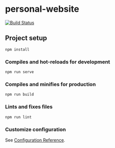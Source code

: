 # personal-website

[![Build Status](https://travis-ci.com/petretiandrea/petretiandrea.github.io.svg?token=szy9hmXLp8PXysS8Syvh&branch=master)](https://travis-ci.com/petretiandrea/petretiandrea.github.io)

## Project setup
```
npm install
```

### Compiles and hot-reloads for development
```
npm run serve
```

### Compiles and minifies for production
```
npm run build
```

### Lints and fixes files
```
npm run lint
```

### Customize configuration
See [Configuration Reference](https://cli.vuejs.org/config/).
